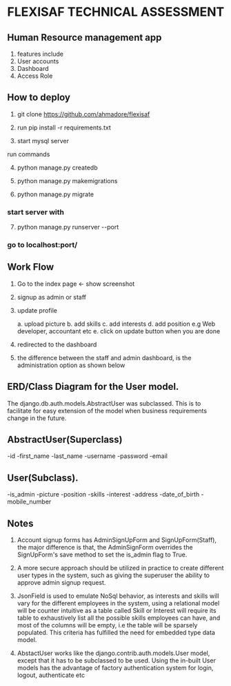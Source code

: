 # FLEXISAF TECHNICAL ASSESSMENT

## Human Resource management app ##
1) features include
2) User accounts
3) Dashboard
4) Access Role

## How to deploy
1) git clone https://github.com/ahmadore/flexisaf

2) run pip install -r requirements.txt

3) start mysql server

run commands


4) python manage.py createdb

5) python manage.py makemigrations

6) python manage.py migrate

### start server with

7) python manage.py runserver --port

### go to localhost:port/

## Work Flow
1) Go to the index page
   <- show screenshot

2) signup as admin or staff

3) update profile

    a. upload picture
    b. add skills
    c. add interests
    d. add position e.g Web  developer, accountant etc
    e. click on update button when you are done

4) redirected to the dashboard


5) the difference between the staff and admin dashboard, is the administration option as shown below


## ERD/Class Diagram for the User model.

The django.db.auth.models.AbstractUser was subclassed. This is to facilitate for easy extension of the model when business requirements change in the
future.

AbstractUser(Superclass)
------------------------------
-id
-first_name
-last_name
-username
-password
-email

User(Subclass).
---------------
-is_admin
-picture
-position
-skills
-interest
-address
-date_of_birth
-mobile_number

## Notes

1) Account signup forms has AdminSignUpForm and SignUpForm(Staff), the major difference is that, the AdminSignForm overrides the SignUpForm's
    save method to set the is_admin flag to True.

2) A more secure approach should be utilized in practice to create different user types in the system, such as giving the superuser the ability to
    approve admin signup request.

3) JsonField is used to emulate NoSql behavior, as interests and skills will vary for the different employees in the system, using a relational
    model will be counter intuitive as a table called Skill or Interest will require its table to exhaustively list all the possible skills employees can have,
    and most of the columns will be empty, i.e the table will be sparsely populated. This criteria has fulfilled the need for embedded type data model.

4) AbstactUser works like the django.contrib.auth.models.User model, except that it has to be subclassed to be used.
    Using the in-built User models has the advantage of factory authentication system for login, logout, authenticate etc